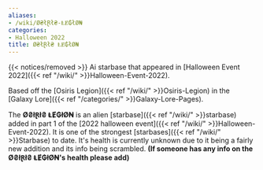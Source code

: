 ```yaml
---
aliases:
- /wiki/Ø₴łⱤł₴-ⱠɆ₲łØ₦
categories:
- Halloween 2022
title: Ø₴łⱤł₴ ⱠɆ₲łØ₦
---
```


{{< notices/removed >}} Ai starbase that appeared in [Halloween Event 2022]({{< ref "/wiki/" >}}Halloween-Event-2022).

Based off the [Osiris Legion]({{< ref "/wiki/" >}}Osiris-Legion) in the [Galaxy Lore]({{< ref "/categories/" >}}Galaxy-Lore-Pages).

The **Ø₴łⱤł₴ ⱠɆ₲łØ₦** is an alien [starbase]({{< ref "/wiki/" >}}starbase) added in part 1 of the [2022 halloween event]({{< ref "/wiki/" >}}Halloween-Event-2022). It is one of the strongest [starbases]({{< ref "/wiki/" >}}Starbase) to date. It's health is currently unknown due to it being a fairly new addition and its info being scrambled. **(If someone has any info on the Ø₴łⱤł₴ ⱠɆ₲łØ₦'s health please add)**